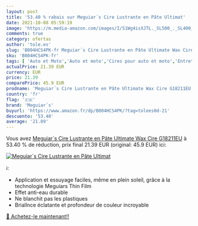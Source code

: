 ```yaml
---
layout: post
title: '53.40 % rabais sur Meguiar´s Cire Lustrante en Pâte Ultimat'
date: 2021-10-08 05:59:19
image: 'https://m.media-amazon.com/images/I/51Wg4isXJTL._SL500_._SL400_.jpg'
comments: true
category: ofertas
author: 'tole.es'
slug: 'B004HCS4PK-fr Meguiar´s Cire Lustrante en Pâte Ultimate Wax Cire G18211EU'
sku: 'B004HCS4PK-fr'
tags: [ 'Auto et Moto','Auto et moto','Cires pour auto et moto','Entretien auto et moto','Entretien peinture pour auto et moto','meguiar´s', ]
actualPrice: 21.39 EUR
currency: EUR
price: 21.39
comparePrice: 45.9 EUR
prodname: 'Meguiar´s Cire Lustrante en Pâte Ultimate Wax Cire G18211EU'
country: 'fr'
flag: '🇫🇷'
brand: 'Meguiar´s'
buyurl: 'https://www.amazon.fr/dp/B004HCS4PK/?tag=tolees0d-21'
descuento: '53.40'
average: '21.89'
---
```


Vous avez [Meguiar´s Cire Lustrante en Pâte Ultimate Wax Cire G18211EU](https://www.amazon.fr/dp/B004HCS4PK/?tag=tolees0d-21)  à  53.40 % de réduction, prix final  21.39 EUR (original: 45.9 EUR) ici:

[![Meguiar´s Cire Lustrante en Pâte Ultimat](https://m.media-amazon.com/images/I/51Wg4isXJTL._SL500_._SL400_.jpg)](https://www.amazon.fr/dp/B004HCS4PK/?tag=tolees0d-21)

ℹ️:

- Application et essuyage faciles, même en plein soleil, grâce à la technologie Meguiars Thin Film
- Effet anti-eau durable
- Ne blanchit pas les plastiques
- Briallnce éclatante et profondeur de couleur incroyable

[🛒 Achetez-le maintenant!!](https://www.amazon.fr/dp/B004HCS4PK/?tag=tolees0d-21)
